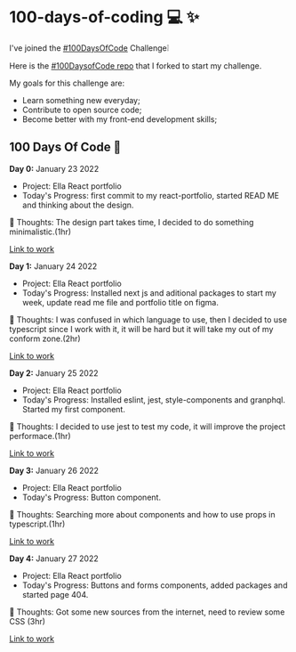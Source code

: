 # 100-days-of-coding 💻 ✨

I've joined the [#100DaysOfCode](https://www.100daysofcode.com/) Challenge❕

Here is the [#100DaysofCode repo](https://github.com/kallaway/100-days-of-code) that I forked to start my challenge.

My goals for this challenge are: 

- Learn something new everyday;
- Contribute to open source code;
- Become better with my front-end development skills;

## 100 Days Of Code 🚀

**Day 0:** January 23 2022
- Project: Ella React portfolio
- Today's Progress: first commit to my react-portfolio, started READ ME and thinking about the design.

💭 Thoughts: The design part takes time, I decided to do something minimalistic.(1hr)

[Link to work](https://github.com/EllaFerreira/React-portfolio) 

**Day 1:** January 24 2022
- Project: Ella React portfolio
- Today's Progress: Installed next js and aditional packages to start my week, update read me file and portfolio title on figma.

💭 Thoughts: I was confused in which language to use, then I decided to use typescript since I work with it, it will be hard but it will take my out of my conform zone.(2hr)

[Link to work](https://github.com/EllaFerreira/React-portfolio) 

**Day 2:** January 25 2022
- Project: Ella React portfolio
- Today's Progress: Installed eslint, jest, style-components and granphql. Started my first component.

💭 Thoughts: I decided to use jest to test my code, it will improve the project performace.(1hr)

[Link to work](https://github.com/EllaFerreira/React-portfolio) 

**Day 3:** January 26 2022
- Project: Ella React portfolio
- Today's Progress: Button component.

💭 Thoughts: Searching more about components and how to use props in typescript.(1hr)

[Link to work](https://github.com/EllaFerreira/React-portfolio)

**Day 4:** January 27 2022
- Project: Ella React portfolio
- Today's Progress: Buttons and forms components, added packages and started page 404.

💭 Thoughts: Got some new sources from the internet, need to review some CSS (3hr)

[Link to work](https://github.com/EllaFerreira/React-portfolio)